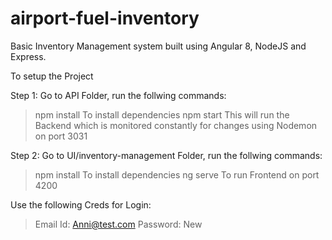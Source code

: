 # airport-fuel-inventory
Basic Inventory Management system built using Angular 8, NodeJS and Express.

To setup the Project

Step 1: Go to API Folder, run the follwing commands:

> npm install
To install dependencies
> npm start
This will run the Backend which is monitored constantly for changes using Nodemon on port 3031

Step 2: Go to UI/inventory-management Folder, run the follwing commands:

> npm install
To install dependencies
> ng serve
To run Frontend on port 4200

Use the following Creds for Login:
> Email Id: Anni@test.com
> Password: New